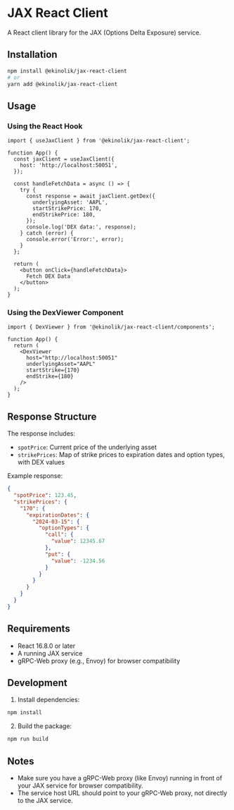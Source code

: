 # JAX React Client

A React client library for the JAX (Options Delta Exposure) service.

## Installation

```bash
npm install @ekinolik/jax-react-client
# or
yarn add @ekinolik/jax-react-client
```

## Usage

### Using the React Hook

```tsx
import { useJaxClient } from '@ekinolik/jax-react-client';

function App() {
  const jaxClient = useJaxClient({
    host: 'http://localhost:50051',
  });

  const handleFetchData = async () => {
    try {
      const response = await jaxClient.getDex({
        underlyingAsset: 'AAPL',
        startStrikePrice: 170,
        endStrikePrice: 180,
      });
      console.log('DEX data:', response);
    } catch (error) {
      console.error('Error:', error);
    }
  };

  return (
    <button onClick={handleFetchData}>
      Fetch DEX Data
    </button>
  );
}
```

### Using the DexViewer Component

```tsx
import { DexViewer } from '@ekinolik/jax-react-client/components';

function App() {
  return (
    <DexViewer
      host="http://localhost:50051"
      underlyingAsset="AAPL"
      startStrike={170}
      endStrike={180}
    />
  );
}
```

## Response Structure

The response includes:
- `spotPrice`: Current price of the underlying asset
- `strikePrices`: Map of strike prices to expiration dates and option types, with DEX values

Example response:
```json
{
  "spotPrice": 123.45,
  "strikePrices": {
    "170": {
      "expirationDates": {
        "2024-03-15": {
          "optionTypes": {
            "call": {
              "value": 12345.67
            },
            "put": {
              "value": -1234.56
            }
          }
        }
      }
    }
  }
}
```

## Requirements

- React 16.8.0 or later
- A running JAX service
- gRPC-Web proxy (e.g., Envoy) for browser compatibility

## Development

1. Install dependencies:
```bash
npm install
```

2. Build the package:
```bash
npm run build
```

## Notes

- Make sure you have a gRPC-Web proxy (like Envoy) running in front of your JAX service for browser compatibility.
- The service host URL should point to your gRPC-Web proxy, not directly to the JAX service. 
